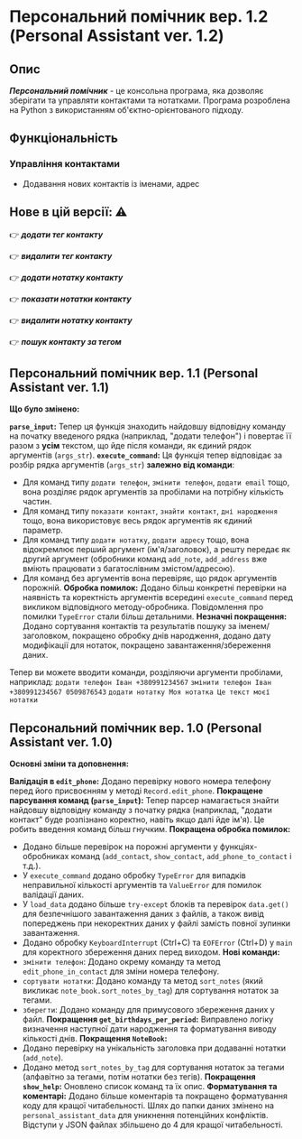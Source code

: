# Персональний помічник вер. 1.2 (Personal Assistant ver. 1.2)

## Опис
***Персональний помічник*** - це консольна програма, яка дозволяє зберігати та управляти контактами та нотатками. Програма розроблена на Python з використанням об'єктно-орієнтованого підходу.

## Функціональність

### Управління контактами
- Додавання нових контактів із іменами, адрес






## Нове в цій версії: ⚠️


👉 ***додати тег контакту***

👉 ***видалити тег контакту***

👉 ***додати нотатку контакту***

👉 ***показати нотатки контакту***

👉 ***видалити нотатку контакту***

👉 ***пошук контакту за тегом***




## Персональний помічник вер. 1.1 (Personal Assistant ver. 1.1)

**Що було змінено:**

**`parse_input`:** Тепер ця функція знаходить найдовшу відповідну команду на початку введеного рядка (наприклад, "додати телефон") і повертає її разом з **усім** текстом, що йде після команди, як єдиний рядок аргументів (`args_str`).
**`execute_command`:** Ця функція тепер відповідає за розбір рядка аргументів (`args_str`) **залежно від команди**:
* Для команд типу `додати телефон`, `змінити телефон`, `додати email` тощо, вона розділяє рядок аргументів за пробілами на потрібну кількість частин.
* Для команд типу `показати контакт`, `знайти контакт`, `дні народження` тощо, вона використовує весь рядок аргументів як єдиний параметр.
* Для команд типу `додати нотатку`, `додати адресу` тощо, вона відокремлює перший аргумент (ім'я/заголовок), а решту передає як другий аргумент (обробники команд `add_note`, `add_address` вже вміють працювати з багатослівним змістом/адресою).
* Для команд без аргументів вона перевіряє, що рядок аргументів порожній.
**Обробка помилок:** Додано більш конкретні перевірки на наявність та коректність аргументів всередині `execute_command` перед викликом відповідного методу-обробника. Повідомлення про помилки `TypeError` стали більш детальними.
**Незначні покращення:** Додано сортування контактів та результатів пошуку за іменем/заголовком, покращено обробку днів народження, додано дату модифікації для нотаток, покращено завантаження/збереження даних.

Тепер ви можете вводити команди, розділяючи аргументи пробілами, наприклад:
`додати телефон Іван +380991234567`
`змінити телефон Іван +380991234567 0509876543`
`додати нотатку Моя нотатка Це текст моєї нотатки`


## Персональний помічник вер. 1.0 (Personal Assistant ver. 1.0)

**Основні зміни та доповнення:**

**Валідація в `edit_phone`:** Додано перевірку нового номера телефону перед його присвоєнням у методі `Record.edit_phone`.
**Покращене парсування команд (`parse_input`):** Тепер парсер намагається знайти найдовшу відповідну команду з початку рядка (наприклад, "додати контакт" буде розпізнано коректно, навіть якщо далі йде ім'я). Це робить введення команд більш гнучким.
**Покращена обробка помилок:**
* Додано більше перевірок на порожні аргументи у функціях-обробниках команд (`add_contact`, `show_contact`, `add_phone_to_contact` і т.д.).
* У `execute_command` додано обробку `TypeError` для випадків неправильної кількості аргументів та `ValueError` для помилок валідації даних.
* У `load_data` додано більше `try-except` блоків та перевірок `data.get()` для безпечнішого завантаження даних з файлів, а також вивід попереджень при некоректних даних у файлі замість повної зупинки завантаження.
* Додано обробку `KeyboardInterrupt` (Ctrl+C) та `EOFError` (Ctrl+D) у `main` для коректного збереження даних перед виходом.
**Нові команди:**
* `змінити телефон`: Додано окрему команду та метод `edit_phone_in_contact` для зміни номера телефону.
* `сортувати нотатки`: Додано команду та метод `sort_notes` (який викликає `note_book.sort_notes_by_tag`) для сортування нотаток за тегами.
* `зберегти`: Додано команду для примусового збереження даних у файл.
**Покращення `get_birthdays_per_period`:** Виправлено логіку визначення наступної дати народження та форматування виводу кількості днів.
**Покращення `NoteBook`:**
* Додано перевірку на унікальність заголовка при додаванні нотатки (`add_note`).
* Додано метод `sort_notes_by_tag` для сортування нотаток за тегами (алфавітно за тегами, потім нотатки без тегів).
**Покращення `show_help`:** Оновлено список команд та їх опис.
**Форматування та коментарі:** Додано більше коментарів та покращено форматування коду для кращої читабельності. Шлях до папки даних змінено на `personal_assistant_data` для уникнення потенційних конфліктів. Відступи у JSON файлах збільшено до 4 для кращої читабельності.
